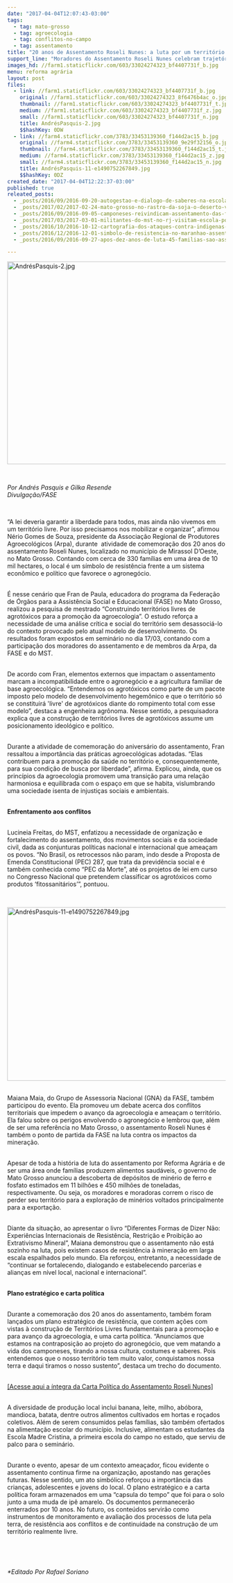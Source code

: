 ```yaml
---
date: "2017-04-04T12:07:43-03:00"
tags:
  - tag: mato-grosso
  - tag: agroecologia
  - tag: conflitos-no-campo
  - tag: assentamento
title: "20 anos de Assentamento Roseli Nunes: a luta por um território realmente livre!"
support_line: "Moradores do Assentamento Roseli Nunes celebram trajetória de luta pela terra, resistência aos conflitos territoriais e construção da agroecologia no MT."
images_hd: //farm1.staticflickr.com/603/33024274323_bf4407731f_b.jpg
menu: reforma agrária
layout: post
files:
  - link: //farm1.staticflickr.com/603/33024274323_bf4407731f_b.jpg
    original: //farm1.staticflickr.com/603/33024274323_8f6476b4ac_o.jpg
    thumbnail: //farm1.staticflickr.com/603/33024274323_bf4407731f_t.jpg
    medium: //farm1.staticflickr.com/603/33024274323_bf4407731f_z.jpg
    small: //farm1.staticflickr.com/603/33024274323_bf4407731f_n.jpg
    title: AndrésPasquis-2.jpg
    $$hashKey: 0DW
  - link: //farm4.staticflickr.com/3783/33453139360_f144d2ac15_b.jpg
    original: //farm4.staticflickr.com/3783/33453139360_9e29f32156_o.jpg
    thumbnail: //farm4.staticflickr.com/3783/33453139360_f144d2ac15_t.jpg
    medium: //farm4.staticflickr.com/3783/33453139360_f144d2ac15_z.jpg
    small: //farm4.staticflickr.com/3783/33453139360_f144d2ac15_n.jpg
    title: AndrésPasquis-11-e1490752267849.jpg
    $$hashKey: 0DZ
created_date: "2017-04-04T12:22:37-03:00"
published: true
releated_posts:
  - _posts/2016/09/2016-09-20-autogestao-e-dialogo-de-saberes-na-escola-latino-americana-de-agroecologia.md
  - _posts/2017/02/2017-02-24-mato-grosso-no-rastro-da-soja-o-deserto-verde.md
  - _posts/2016/09/2016-09-05-camponeses-reivindicam-assentamento-das-familias-acampadas-em-mato-grosso.md
  - _posts/2017/03/2017-03-01-militantes-do-mst-no-rj-visitam-escola-popular-egidio-brunetto-da-bahia.md
  - _posts/2016/10/2016-10-12-cartografia-dos-ataques-contra-indigenas-convida-a-reflexao-sobre-dor-tempo-e-indiferenca.md
  - _posts/2016/12/2016-12-01-simbolo-de-resistencia-no-maranhao-assentamento-cipo-cortado-festeja-nove-anos.md
  - _posts/2016/09/2016-09-27-apos-dez-anos-de-luta-45-familias-sao-assentadas-no-sudeste-goiano.md

---
```

<p><img alt="AndrésPasquis-2.jpg" height="467" src="//farm1.staticflickr.com/603/33024274323_bf4407731f_b.jpg" width="700" /></p>

<p>&nbsp;</p>

<p><em>Por Andr&eacute;s Pasquis e Gilka Resende<br />
Divulga&ccedil;&atilde;o/FASE</em></p>

<p>&nbsp;</p>

<p>&ldquo;A lei deveria garantir a liberdade para todos, mas ainda n&atilde;o vivemos em um territ&oacute;rio livre. Por isso precisamos nos mobilizar e organizar&rdquo;, afirmou N&eacute;rio Gomes de Souza, presidente da Associa&ccedil;&atilde;o Regional de Produtores Agroecol&oacute;gicos (Arpa), durante&nbsp; atividade de comemora&ccedil;&atilde;o dos 20 anos do assentamento Roseli Nunes, localizado no munic&iacute;pio de Mirassol D&rsquo;Oeste, no Mato Grosso. Contando com cerca de 330 fam&iacute;lias em uma &aacute;rea de 10 mil hectares, o local &eacute; um s&iacute;mbolo de resist&ecirc;ncia frente a um sistema econ&ocirc;mico e pol&iacute;tico que favorece o agroneg&oacute;cio.</p>

<p><br />
&Eacute; nesse cen&aacute;rio que Fran de Paula, educadora do programa da Federa&ccedil;&atilde;o de &Oacute;rg&atilde;os para a Assist&ecirc;ncia Social e Educacional (FASE) no Mato Grosso, realizou a pesquisa de mestrado &ldquo;Construindo territ&oacute;rios livres de agrot&oacute;xicos para a promo&ccedil;&atilde;o da agroecologia&rdquo;. O estudo refor&ccedil;a a necessidade de uma an&aacute;lise cr&iacute;tica e social do territ&oacute;rio sem desassoci&aacute;-lo do contexto provocado pelo atual modelo de desenvolvimento. Os resultados foram expostos em semin&aacute;rio no dia 17/03, contando com a participa&ccedil;&atilde;o dos moradores do assentamento e de membros da Arpa, da FASE e do MST.</p>

<p><br />
De acordo com Fran, elementos externos que impactam o assentamento marcam a incompatibilidade entre o agroneg&oacute;cio e a agricultura familiar de base agroecol&oacute;gica. &ldquo;Entendemos os agrot&oacute;xicos como parte de um pacote imposto pelo modelo de desenvolvimento hegem&ocirc;nico e que o territ&oacute;rio s&oacute; se constituir&aacute; &#39;livre&#39; de agrot&oacute;xicos diante do rompimento total com esse modelo&rdquo;, destaca a engenheira agr&ocirc;noma. Nesse sentido, a pesquisadora explica que a constru&ccedil;&atilde;o de territ&oacute;rios livres de agrot&oacute;xicos assume um posicionamento ideol&oacute;gico e pol&iacute;tico.</p>

<p><br />
Durante a atividade de comemora&ccedil;&atilde;o do anivers&aacute;rio do assentamento, Fran ressaltou a import&acirc;ncia das pr&aacute;ticas agroecol&oacute;gicas adotadas. &ldquo;Elas contribuem para a promo&ccedil;&atilde;o da sa&uacute;de no territ&oacute;rio e, consequentemente, para sua condi&ccedil;&atilde;o de busca por liberdade&rdquo;, afirma. Explicou, ainda, que os princ&iacute;pios da agroecologia promovem uma transi&ccedil;&atilde;o para uma rela&ccedil;&atilde;o harmoniosa e equilibrada com o espa&ccedil;o em que se habita, vislumbrando uma sociedade isenta de injusti&ccedil;as sociais e ambientais.</p>

<p><br />
<strong>Enfrentamento aos conflitos</strong></p>

<p><br />
Lucineia Freitas, do MST, enfatizou a necessidade de organiza&ccedil;&atilde;o e fortalecimento do assentamento, dos movimentos sociais e da sociedade civil, dada as conjunturas pol&iacute;ticas nacional e internacional que amea&ccedil;am os povos. &ldquo;No Brasil, os retrocessos n&atilde;o param, indo desde a Proposta de Emenda Constitucional (PEC) 287, que trata da previd&ecirc;ncia social e &eacute; tamb&eacute;m conhecida como &ldquo;PEC da Morte&rdquo;, at&eacute; os projetos de lei em curso no Congresso Nacional que pretendem classificar os agrot&oacute;xicos como produtos &lsquo;fitossanit&aacute;rios&rsquo;&rdquo;, pontuou.</p>

<p>&nbsp;</p>

<p><img alt="AndrésPasquis-11-e1490752267849.jpg" height="400" src="//farm4.staticflickr.com/3783/33453139360_f144d2ac15_b.jpg" width="600" /></p>

<p><br />
Maiana Maia, do Grupo de Assessoria Nacional (GNA) da FASE, tamb&eacute;m participou do evento. Ela promoveu um debate acerca dos conflitos territoriais que impedem o avan&ccedil;o da agroecologia e amea&ccedil;am o territ&oacute;rio. Ela falou sobre os perigos envolvendo o agroneg&oacute;cio e lembrou que, al&eacute;m de ser uma refer&ecirc;ncia no Mato Grosso, o assentamento Roseli Nunes &eacute; tamb&eacute;m o ponto de partida da FASE na luta contra os impactos da minera&ccedil;&atilde;o.</p>

<p><br />
Apesar de toda a hist&oacute;ria de luta do assentamento por Reforma Agr&aacute;ria e de ser uma &aacute;rea onde fam&iacute;lias produzem alimentos saud&aacute;veis, o governo de Mato Grosso anunciou a descoberta de dep&oacute;sitos de min&eacute;rio de ferro e fosfato estimados em 11 bilh&otilde;es e 450 milh&otilde;es de toneladas, respectivamente. Ou seja, os moradores e moradoras correm o risco de perder seu territ&oacute;rio para a explora&ccedil;&atilde;o de min&eacute;rios voltados principalmente para a exporta&ccedil;&atilde;o.</p>

<p><br />
Diante da situa&ccedil;&atilde;o, ao apresentar o livro &ldquo;Diferentes Formas de Dizer N&atilde;o: Experi&ecirc;ncias Internacionais de Resist&ecirc;ncia, Restri&ccedil;&atilde;o e Proibi&ccedil;&atilde;o ao Extrativismo Mineral&rdquo;, Maiana demonstrou que o assentamento n&atilde;o est&aacute; sozinho na luta, pois existem casos de resist&ecirc;ncia &agrave; minera&ccedil;&atilde;o em larga escala espalhados pelo mundo. Ela refor&ccedil;ou, entretanto, a necessidade de &ldquo;continuar se fortalecendo, dialogando e estabelecendo parcerias e alian&ccedil;as em n&iacute;vel local, nacional e internacional&rdquo;.</p>

<p><br />
<strong>Plano estrat&eacute;gico e carta pol&iacute;tica</strong></p>

<p><br />
Durante a comemora&ccedil;&atilde;o dos 20 anos do assentamento, tamb&eacute;m foram lan&ccedil;ados um plano estrat&eacute;gico de resist&ecirc;ncia, que contem a&ccedil;&otilde;es com vistas &agrave; constru&ccedil;&atilde;o de Territ&oacute;rios Livres fundamentais para a promo&ccedil;&atilde;o e para avan&ccedil;o da agroecologia, e uma carta pol&iacute;tica. &ldquo;Anunciamos que estamos na contraposi&ccedil;&atilde;o ao projeto do agroneg&oacute;cio, que vem matando a vida dos camponeses, tirando a nossa cultura, costumes e saberes. Pois entendemos que o nosso territ&oacute;rio tem muito valor, conquistamos nossa terra e daqui tiramos o nosso sustento&rdquo;, destaca um trecho do documento.</p>

<p><br />
<a href="http://fase.org.br/wp-content/uploads/2017/03/CARTA-DO-ASSENTAMENTO-ROSELI-NUNES.pdf">[Acesse aqui a &iacute;ntegra da Carta Pol&iacute;tica do Assentamento Roseli Nunes]</a></p>

<p><br />
A diversidade de produ&ccedil;&atilde;o local inclui banana, leite, milho, ab&oacute;bora, mandioca, batata, dentre outros alimentos cultivados em hortas e ro&ccedil;ados coletivos. Al&eacute;m de serem consumidos pelas fam&iacute;lias, s&atilde;o tamb&eacute;m ofertados na alimenta&ccedil;&atilde;o escolar do munic&iacute;pio. Inclusive, alimentam os estudantes da Escola Madre Cristina, a primeira escola do campo no estado, que serviu de palco para o semin&aacute;rio.</p>

<p><br />
Durante o evento, apesar de um contexto amea&ccedil;ador, ficou evidente o assentamento continua firme na organiza&ccedil;&atilde;o, apostando nas gera&ccedil;&otilde;es futuras. Nesse sentido, um ato simb&oacute;lico refor&ccedil;ou a import&acirc;ncia das crian&ccedil;as, adolescentes e jovens do local. O plano estrat&eacute;gico e a carta pol&iacute;tica foram armazenados em uma &ldquo;capsula do tempo&rdquo; que foi para o solo junto a uma muda de ip&ecirc; amarelo. Os documentos permanecer&atilde;o enterrados por 10 anos. No futuro, os conte&uacute;dos servir&atilde;o como instrumentos de monitoramento e avalia&ccedil;&atilde;o dos processos de luta pela terra, de resist&ecirc;ncia aos conflitos e de continuidade na constru&ccedil;&atilde;o de um territ&oacute;rio realmente livre.</p>

<p>&nbsp;</p>

<p>&nbsp;</p>

<p><em>*Editado Por Rafael Soriano</em></p>
